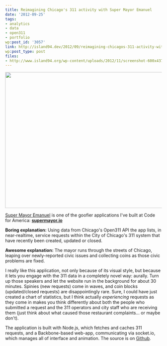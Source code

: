 ```yaml
---
title: Reimagining Chicago's 311 activity with Super Mayor Emanuel
date: '2012-09-25'
tags:
- analytics
- data
- open311
- portfolio
wp:post_id: '3057'
link: http://island94.dev/2012/09/reimagining-chicagos-311-activity-with-super-mayor-emanuel/
wp:post_type: post
files:
- http://www.island94.org/wp-content/uploads/2012/11/screenshot-600x437.png
---
```


<img class="aligncenter size-medium wp-image-3059" title="screenshot" src="http://www.island94.org/wp-content/uploads/2012/11/screenshot-600x437.png" alt="" width="600" height="437" />

<a href="http://supermayor.io">Super Mayor Emanuel</a> is one of the goofier applications I've built at Code for America: <a href="http://supermayor.io"><strong>supermayor.io</strong></a>

<strong>Boring explanation:</strong> Using data from Chicago's Open311 API the app lists, in near-realtime, service requests within the City of Chicago's 311 system that have recently been created, updated or closed.

<strong>Awesome explanation:</strong> The mayor runs through the streets of Chicago, leaping over newly-reported civic issues and collecting coins as those civic problems are fixed.

I really like this application, not only because of its visual style, but because it lets you engage with the 311 data in a completely novel way: aurally. Turn up those speakers and let the website run in the background for about 30 minutes. Spinies (new requests) come in waves, and coin blocks (updated/closed requests) are disappointingly rare. Sure, I could have just created a chart of statistics, but I think actually <em>experiencing</em> requests as they come in makes you think differently about both the people who submitted a request and the 311 operators and city staff who are receiving them (just think about what caused those restaurant complaints... or maybe don't).

The application is built with Node.js, which fetches and caches 311 requests, and a Backbone-based web-app, communicating via socket.io, which manages all of interface and animation. The source is on <a href="https://github.com/codeforamerica/super-mayor">Github</a>.

&nbsp;
